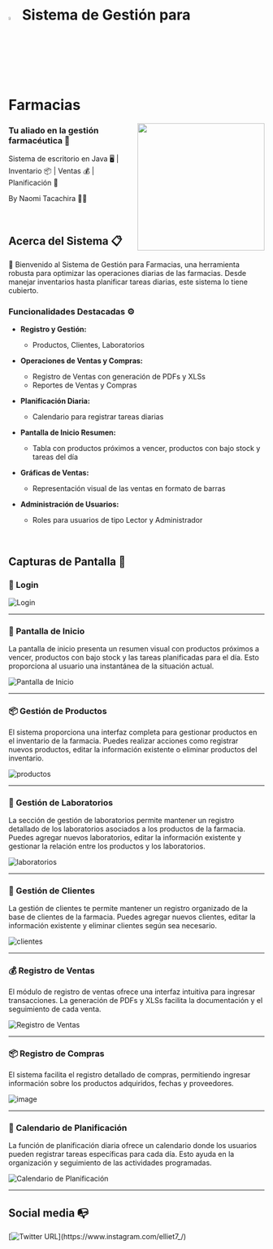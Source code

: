 # <img width="4%" src="https://github.com/EllieT7/SistemaFarmacia/assets/87090365/f804f82b-05ee-4dac-ab94-a9603d0f5c6f"> Sistema de Gestión para Farmacias


<img align="right" width="250" src="https://github.com/EllieT7/SistemaFarmacia/assets/87090365/8e482237-cb69-4529-b1ac-74053a654fa7">


### Tu aliado en la gestión farmacéutica 💊


Sistema de escritorio en Java :desktop_computer: | Inventario 📦 | Ventas 💰 | Planificación 📅

By Naomi Tacachira :woman_technologist:


<br>

## Acerca del Sistema :clipboard:

🚀 Bienvenido al Sistema de Gestión para Farmacias, una herramienta robusta para optimizar las operaciones diarias de las farmacias. Desde manejar inventarios hasta planificar tareas diarias, este sistema lo tiene cubierto.

### Funcionalidades Destacadas :gear:
- **Registro y Gestión:**
  - Productos, Clientes, Laboratorios
  
- **Operaciones de Ventas y Compras:**
  - Registro de Ventas con generación de PDFs y XLSs
  - Reportes de Ventas y Compras
  
- **Planificación Diaria:**
  - Calendario para registrar tareas diarias
  
- **Pantalla de Inicio Resumen:**
  - Tabla con productos próximos a vencer, productos con bajo stock y tareas del día
  
- **Gráficas de Ventas:**
  - Representación visual de las ventas en formato de barras
  
- **Administración de Usuarios:**
  - Roles para usuarios de tipo Lector y Administrador

<br>

## Capturas de Pantalla :camera_flash:

<h3>💊 Login</h3>

![Login](https://github.com/EllieT7/SistemaFarmacia/assets/87090365/53bc70c5-7991-4988-8772-e773047f9a62)

---

<h3>📍 Pantalla de Inicio </h3>

La pantalla de inicio presenta un resumen visual con productos próximos a vencer, productos con bajo stock y las tareas planificadas para el día. Esto proporciona al usuario una instantánea de la situación actual.

![Pantalla de Inicio](https://github.com/EllieT7/SistemaFarmacia/assets/87090365/7fd6b213-762d-467d-a513-bb4da54e327f)

---

<h3>📦 Gestión de Productos</h3>
El sistema proporciona una interfaz completa para gestionar productos en el inventario de la farmacia. Puedes realizar acciones como registrar nuevos productos, editar la información existente o eliminar productos del inventario.

![productos](https://github.com/EllieT7/SistemaFarmacia/assets/87090365/0999fafb-5ab5-4091-9811-a07c6088587a)

---

<h3>🧪 Gestión de Laboratorios</h3>
La sección de gestión de laboratorios permite mantener un registro detallado de los laboratorios asociados a los productos de la farmacia. Puedes agregar nuevos laboratorios, editar la información existente y gestionar la relación entre los productos y los laboratorios.

![laboratorios](https://github.com/EllieT7/SistemaFarmacia/assets/87090365/1c2b5948-348e-4c1d-a4e2-59942c3aef71)

---

<h3>👤 Gestión de Clientes</h3>
La gestión de clientes te permite mantener un registro organizado de la base de clientes de la farmacia. Puedes agregar nuevos clientes, editar la información existente y eliminar clientes según sea necesario.

![clientes](https://github.com/EllieT7/SistemaFarmacia/assets/87090365/dab50484-b940-4a5f-b426-dc4a4e7701a5)

---

<h3>💰 Registro de Ventas</h3>
El módulo de registro de ventas ofrece una interfaz intuitiva para ingresar transacciones. La generación de PDFs y XLSs facilita la documentación y el seguimiento de cada venta.

![Registro de Ventas](https://github.com/EllieT7/SistemaFarmacia/assets/87090365/7358bd83-a6ae-4fc1-9f13-eec2155111fb)

---

<h3>📦 Registro de Compras</h3>

El sistema facilita el registro detallado de compras, permitiendo ingresar información sobre los productos adquiridos, fechas y proveedores.

![image](https://github.com/EllieT7/SistemaFarmacia/assets/87090365/a14776ec-3b30-4731-93cf-fc0f6dc80b95)

---

<h3>📅 Calendario de Planificación</h3>

La función de planificación diaria ofrece un calendario donde los usuarios pueden registrar tareas específicas para cada día. Esto ayuda en la organización y seguimiento de las actividades programadas.

![Calendario de Planificación](https://github.com/EllieT7/SistemaFarmacia/assets/87090365/913025bf-aa5a-491e-837c-d7e1bbc80424)

---

## Social media :mailbox_with_no_mail:
[![Twitter URL](https://img.shields.io/twitter/url?color=%2362D6E6&label=Naomi&logo=instagram&logoColor=%2362D6E6&style=flat-square&url=https%3A%2F%2Fwww.instagram.com%2Falejorc_)](https://www.instagram.com/elliet7_/)
